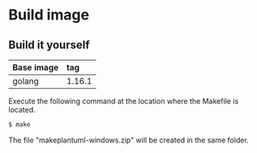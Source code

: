 # Build image

## Build it yourself

| Base image | tag    |
| :-         | :-     |
| golang     | 1.16.1 |

Execute the following command at the location where the Makefile is located.

```bash
$ make
```

The file "makeplantuml-windows.zip" will be created in the same folder.
